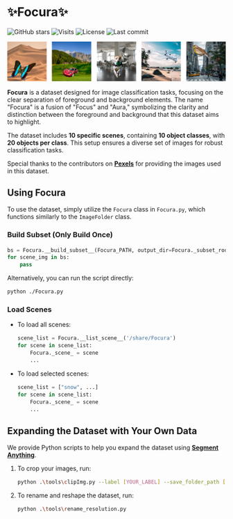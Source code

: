 # ✨Focura✨

![GitHub stars](https://img.shields.io/github/stars/ss-Zhong/Focura?style=flat&color=5caaf3)
![Visits](https://badges.pufler.dev/visits/ss-Zhong/Focura?color=47bdae&label=visits)
![License](https://img.shields.io/github/license/ss-Zhong/Focura)
![Last commit](https://img.shields.io/github/last-commit/ss-Zhong/Focura)

<img src="img/README/Focura_sample.png" style="zoom:67%;" />

**Focura** is a dataset designed for image classification tasks, focusing on the clear separation of foreground and background elements. The name "Focura" is a fusion of "Focus" and "Aura," symbolizing the clarity and distinction between the foreground and background that this dataset aims to highlight.

The dataset includes **10 specific scenes**, containing **10 object classes**, with **20 objects per class**. This setup ensures a diverse set of images for robust classification tasks.

Special thanks to the contributors on [**Pexels**](https://www.pexels.com/) for providing the images used in this dataset.

## Using Focura

To use the dataset, simply utilize the `Focura` class in `Focura.py`, which functions similarly to the `ImageFolder` class. 

### Build Subset (Only Build Once)

  ```python
  bs = Focura.__build_subset__(Focura_PATH, output_dir=Focura._subset_root_, export=True)
  for scene_img in bs:
      pass
  ```

  Alternatively, you can run the script directly:

  ```bash
  python ./Focura.py
  ```

### Load Scenes

- To load all scenes:

  ```python
  scene_list = Focura.__list_scene__('/share/Focura')
  for scene in scene_list:
      Focura._scene_ = scene
      ...
  ```

- To load selected scenes:

  ```python
  scene_list = ["snow", ...]
  for scene in scene_list:
      Focura._scene_ = scene
      ...
  ```

## Expanding the Dataset with Your Own Data

We provide Python scripts to help you expand the dataset using [**Segment Anything**](https://segment-anything.com/demo).

1. To crop your images, run:

    ```bash
    python .\tools\clipImg.py --label [YOUR_LABEL] --save_folder_path [YOUR_IMG_PATH]
    ```

2. To rename and reshape the dataset, run:

    ```bash
    python .\tools\rename_resolution.py
    ```
